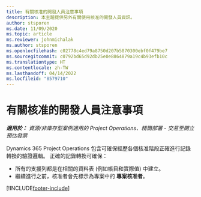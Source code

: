 ```yaml
---
title: 有關核准的開發人員注意事項
description: 本主題提供另外有關使用核准的開發人員資訊。
author: stsporen
ms.date: 11/09/2020
ms.topic: article
ms.reviewer: johnmichalak
ms.author: stsporen
ms.openlocfilehash: c02778c4ed79a8750d207b5870300ebf0f479be7
ms.sourcegitcommit: c0792bd65d92db25e0e8864879a19c4b93efb10c
ms.translationtype: HT
ms.contentlocale: zh-TW
ms.lasthandoff: 04/14/2022
ms.locfileid: "8579710"
---
```

# <a name="developer-notes-for-approvals"></a>有關核准的開發人員注意事項

_**適用於：** 資源/非庫存型案例適用的 Project Operations、精簡部署 - 交易至開立預估發票_

Dynamics 365 Project Operations 包含可確保經歷各個核准階段正確進行記錄轉換的驗證邏輯。 正確的記錄轉換可確保： 

  - 所有的支援列都是在相關的資料表 (例如帳目和實際值) 中建立。
  - 繼續進行之前，核准者會先標示為專案中的 **專案核准者**。


[!INCLUDE[footer-include](../includes/footer-banner.md)]